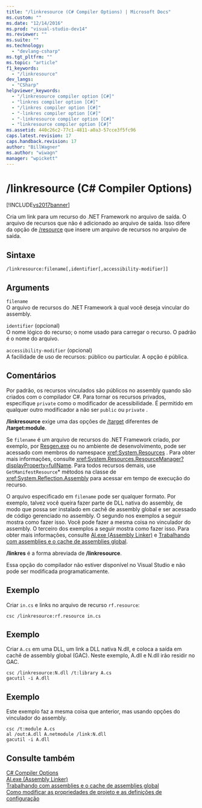 ```yaml
---
title: "/linkresource (C# Compiler Options) | Microsoft Docs"
ms.custom: ""
ms.date: "12/14/2016"
ms.prod: "visual-studio-dev14"
ms.reviewer: ""
ms.suite: ""
ms.technology: 
  - "devlang-csharp"
ms.tgt_pltfrm: ""
ms.topic: "article"
f1_keywords: 
  - "/linkresource"
dev_langs: 
  - "CSharp"
helpviewer_keywords: 
  - "/linkresource compiler option [C#]"
  - "linkres compiler option [C#]"
  - "/linkres compiler option [C#]"
  - "-linkres compiler option [C#]"
  - "-linkresource compiler option [C#]"
  - "linkresource compiler option [C#]"
ms.assetid: 440c26c2-77c1-4811-a0a3-57cce3f5fc96
caps.latest.revision: 17
caps.handback.revision: 17
author: "BillWagner"
ms.author: "wiwagn"
manager: "wpickett"
---
```

# /linkresource (C# Compiler Options)
[!INCLUDE[vs2017banner](../../../csharp/includes/vs2017banner.md)]

Cria um link para um recurso do .NET Framework no arquivo de saída.  O arquivo de recursos que não é adicionado ao arquivo de saída.  Isso difere da opção de [\/resource](../../../csharp/language-reference/compiler-options/resource-compiler-option.md) que insere um arquivo de recursos no arquivo de saída.  
  
## Sintaxe  
  
```  
/linkresource:filename[,identifier[,accessibility-modifier]]  
```  
  
## Arguments  
 `filename`  
 O arquivo de recursos do .NET Framework à qual você deseja vincular do assembly.  
  
 `identifier` \(opcional\)  
 O nome lógico do recurso; o nome usado para carregar o recurso.  O padrão é o nome do arquivo.  
  
 `accessibility-modifier` \(opcional\)  
 A facilidade de uso de recursos: público ou particular.  A opção é pública.  
  
## Comentários  
 Por padrão, os recursos vinculados são públicos no assembly quando são criados com o compilador C\#.  Para tornar os recursos privados, especifique `private` como o modificador de acessibilidade.  É permitido em qualquer outro modificador a não ser `public` ou `private` .  
  
 **\/linkresource** exige uma das opções de [\/target](../../../csharp/language-reference/compiler-options/target-compiler-option.md) diferentes de **\/target:module**.  
  
 Se `filename` é um arquivo de recursos do .NET Framework criado, por exemplo, por [Resgen.exe](../Topic/Resgen.exe%20\(Resource%20File%20Generator\).md) ou no ambiente de desenvolvimento, pode ser acessado com membros do namespace <xref:System.Resources> .  Para obter mais informações, consulte <xref:System.Resources.ResourceManager?displayProperty=fullName>.  Para todos recursos demais, use `GetManifestResource`\* métodos na classe de <xref:System.Reflection.Assembly> para acessar em tempo de execução do recurso.  
  
 O arquivo especificado em `filename` pode ser qualquer formato.  Por exemplo, talvez você queira fazer parte de DLL nativa do assembly, de modo que possa ser instalado em cachê de assembly global e ser acessado de código gerenciado no assembly.  O segundo nos exemplos a seguir mostra como fazer isso.  Você pode fazer a mesma coisa no vinculador do assembly.  O terceiro dos exemplos a seguir mostra como fazer isso.  Para obter mais informações, consulte [Al.exe \(Assembly Linker\)](../Topic/Al.exe%20\(Assembly%20Linker\).md) e [Trabalhando com assemblies e o cache de assemblies global](../Topic/Working%20with%20Assemblies%20and%20the%20Global%20Assembly%20Cache.md).  
  
 **\/linkres** é a forma abreviada de **\/linkresource**.  
  
 Essa opção do compilador não estiver disponível no Visual Studio e não pode ser modificada programaticamente.  
  
## Exemplo  
 Criar `in.cs` e links no arquivo de recurso `rf.resource`:  
  
```  
csc /linkresource:rf.resource in.cs  
```  
  
## Exemplo  
 Criar `A.cs` em uma DLL, um link a DLL nativa N.dll, e coloca a saída em cachê de assembly global \(GAC\).  Neste exemplo, A.dll e N.dll irão residir no GAC.  
  
```  
csc /linkresource:N.dll /t:library A.cs  
gacutil -i A.dll  
```  
  
## Exemplo  
 Este exemplo faz a mesma coisa que anterior, mas usando opções do vinculador do assembly.  
  
```  
csc /t:module A.cs  
al /out:A.dll A.netmodule /link:N.dll   
gacutil -i A.dll  
```  
  
## Consulte também  
 [C\# Compiler Options](../../../csharp/language-reference/compiler-options/index.md)   
 [Al.exe \(Assembly Linker\)](../Topic/Al.exe%20\(Assembly%20Linker\).md)   
 [Trabalhando com assemblies e o cache de assemblies global](../Topic/Working%20with%20Assemblies%20and%20the%20Global%20Assembly%20Cache.md)   
 [Como modificar as propriedades de projeto e as definições de configuração](http://msdn.microsoft.com/pt-br/e7184bc5-2f2b-4b4f-aa9a-3ecfcbc48b67)